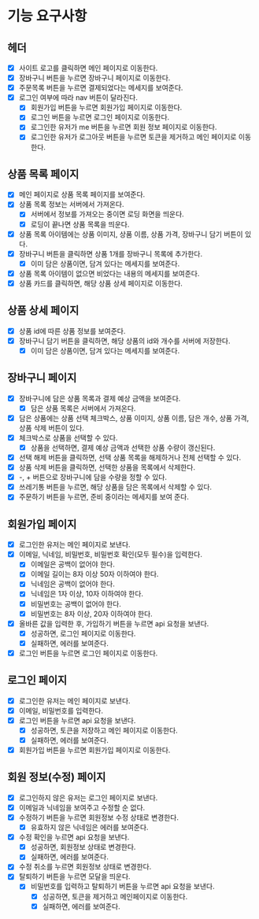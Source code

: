 # 기능 요구사항

## 헤더

- [x] 사이트 로고를 클릭하면 메인 페이지로 이동한다.
- [x] 장바구니 버튼을 누르면 장바구니 페이지로 이동한다.
- [x] 주문목록 버튼을 누르면 결제되었다는 메세지를 보여준다.
- [x] 로그인 여부에 따라 nav 버튼이 달라진다.
  - [x] 회원가입 버튼을 누르면 회원가입 페이지로 이동한다.
  - [x] 로그인 버튼을 누르면 로그인 페이지로 이동한다.
  - [x] 로그인한 유저가 me 버튼을 누르면 회원 정보 페이지로 이동한다.
  - [x] 로그인한 유저가 로그아웃 버튼을 누르면 토큰을 제거하고 메인 페이지로 이동한다.

## 상품 목록 페이지

- [x] 메인 페이지로 상품 목록 페이지를 보여준다.
- [x] 상품 목록 정보는 서버에서 가져온다.
  - [x] 서버에서 정보를 가져오는 중이면 로딩 화면을 띄운다.
  - [x] 로딩이 끝나면 상품 목록을 띄운다.
- [x] 상품 목록 아이템에는 상품 이미지, 상품 이름, 상품 가격, 장바구니 담기 버튼이 있다.
- [x] 장바구니 버튼을 클릭하면 상품 1개를 장바구니 목록에 추가한다.
  - [x] 이미 담은 상품이면, 담겨 있다는 메세지를 보여준다.
- [x] 상품 목록 아이템이 없으면 비었다는 내용의 메세지를 보여준다.
- [x] 상품 카드를 클릭하면, 해당 상품 상세 페이지로 이동한다.

## 상품 상세 페이지

- [x] 상품 id에 따른 상품 정보를 보여준다.
- [x] 장바구니 담기 버튼을 클릭하면, 해당 상품의 id와 개수를 서버에 저장한다.
  - [x] 이미 담은 상품이면, 담겨 있다는 메세지를 보여준다.

## 장바구니 페이지

- [x] 장바구니에 담은 상품 목록과 결제 예상 금액을 보여준다.
  - [x] 담은 상품 목록은 서버에서 가져온다.
- [x] 담은 상품에는 상품 선택 체크박스, 상품 이미지, 상품 이름, 담은 개수, 상품 가격, 상품 삭제 버튼이 있다.
- [x] 체크박스로 상품을 선택할 수 있다.
  - [x] 상품을 선택하면, 결제 예상 금액과 선택한 상품 수량이 갱신된다.
- [x] 선택 해제 버튼을 클릭하면, 선택 상품 목록을 해제하거나 전체 선택할 수 있다.
- [x] 상품 삭제 버튼을 클릭하면, 선택한 상품을 목록에서 삭제한다.
- [x] -, + 버튼으로 장바구니에 담을 수량을 정할 수 있다.
- [x] 쓰레기통 버튼을 누르면, 해당 상품을 담은 목록에서 삭제할 수 있다.
- [x] 주문하기 버튼을 누르면, 준비 중이라는 메세지를 보여 준다.

## 회원가입 페이지

- [x] 로그인한 유저는 메인 페이지로 보낸다.
- [x] 이메일, 닉네임, 비밀번호, 비밀번호 확인(모두 필수)을 입력한다.
  - [x] 이메일은 공백이 없어야 한다.
  - [x] 이메일 길이는 8자 이상 50자 이하여야 한다.
  - [x] 닉네임은 공백이 없어야 한다.
  - [x] 닉네임은 1자 이상, 10자 이하여야 한다.
  - [x] 비밀번호는 공백이 없어야 한다.
  - [x] 비밀번호는 8자 이상, 20자 이하여야 한다.
- [x] 올바른 값을 입력한 후, 가입하기 버튼을 누르면 api 요청을 보낸다.
  - [x] 성공하면, 로그인 페이지로 이동한다.
  - [x] 실패하면, 에러를 보여준다.
- [x] 로그인 버튼을 누르면 로그인 페이지로 이동한다.

## 로그인 페이지

- [x] 로그인한 유저는 메인 페이지로 보낸다.
- [x] 이메일, 비밀번호를 입력한다.
- [x] 로그인 버튼을 누르면 api 요청을 보낸다.
  - [x] 성공하면, 토큰을 저장하고 메인 페이지로 이동한다.
  - [x] 실패하면, 에러를 보여준다.
- [x] 회원가입 버튼을 누르면 회원가입 페이지로 이동한다.

## 회원 정보(수정) 페이지

- [x] 로그인하지 않은 유저는 로그인 페이지로 보낸다.
- [x] 이메일과 닉네임을 보여주고 수정할 순 없다.
- [x] 수정하기 버튼을 누르면 회원정보 수정 상태로 변경한다.
  - [x] 유효하지 않은 닉네임은 에러를 보여준다.
- [x] 수정 확인을 누르면 api 요청을 보낸다.
  - [x] 성공하면, 회원정보 상태로 변경한다.
  - [x] 실패하면, 에러를 보여준다.
- [x] 수정 취소를 누르면 회원정보 상태로 변경한다.
- [x] 탈퇴하기 버튼을 누르면 모달을 띄운다.
  - [x] 비밀번호를 입력하고 탈퇴하기 버튼을 누르면 api 요청을 보낸다.
    - [x] 성공하면, 토큰을 제거하고 메인페이지로 이동한다.
    - [x] 실패하면, 에러를 보여준다.
